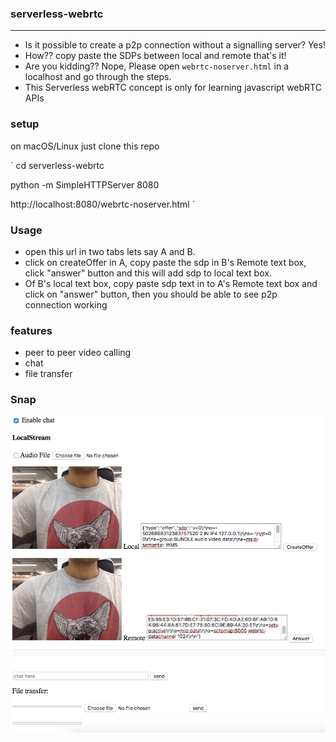 ### serverless-webrtc
---
* Is it possible to create a p2p connection without a signalling server? 
Yes!
* How?? copy paste the SDPs between local and remote that's it!
* Are you kidding?? Nope, Please open `webrtc-noserver.html` in a localhost and go through the steps. 
* This Serverless webRTC concept is only for learning javascript webRTC APIs

### setup
on macOS/Linux just clone this repo

`
cd serverless-webrtc

python -m SimpleHTTPServer 8080

http://localhost:8080/webrtc-noserver.html
`
### Usage
* open this url in two tabs lets say A and B.
* click on createOffer in A, copy paste the sdp in B's Remote text box, click "answer" button and this will add sdp to local text box.
* Of B's local text box, copy paste sdp text in to A's Remote text box and click on "answer" button, then you should be able to see p2p connection working

### features
* peer to peer video calling
* chat
* file transfer

### Snap
![serverless-webrtc](snap.png)
